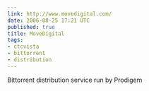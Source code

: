 ```yaml
---
link: http://www.movedigital.com/
date: 2006-08-25 17:21 UTC
published: true
title: MoveDigital
tags:
- ctcvista
- bittorrent
- distribution
---
```


Bittorrent distribution service run by Prodigem
